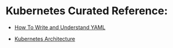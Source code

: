 # Kubernetes Curated Reference:

- [How To Write and Understand YAML](./HowtoWriteYaml.md)

- [Kubernetes Architecture](./Curated%20Reference/Kubernetes%20Architecture/KubernetesArchitecture.md)
